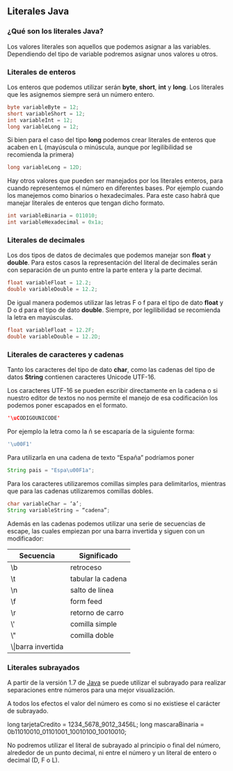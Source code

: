 ## Literales Java

### ¿Qué son los literales Java?

Los valores literales son aquellos que podemos asignar a las variables. Dependiendo del tipo de variable podremos asignar unos valores u otros.

### Literales de enteros

Los enteros que podemos utilizar serán **byte**, **short**, **int** y **long**. Los literales que les asignemos siempre será un número entero.

~~~java
byte variableByte = 12;
short variableShort = 12;
int variableInt = 12;
long variableLong = 12;
~~~

Si bien para el caso del tipo **long** podemos crear literales de enteros que acaben en L (mayúscula o minúscula, aunque por legilibilidad se recomienda la primera)

~~~java
long variableLong = 12D;
~~~

Hay otros valores que pueden ser manejados por los literales enteros, para cuando representemos el número en diferentes bases. Por ejemplo cuando los manejemos como binarios o hexadecimales. Para este caso habrá que manejar literales de enteros que tengan dicho formato.

~~~java
int variableBinaria = 011010;
int variableHexadecimal = 0x1a;
~~~

### Literales de decimales

Los dos tipos de datos de decimales que podemos manejar son **float** y **double**. Para estos casos la representación del literal de decimales serán con separación de un punto entre la parte entera y la parte decimal.

~~~java
float variableFloat = 12.2;
double variableDouble = 12.2;
~~~

De igual manera podemos utilizar las letras F o f para el tipo de dato **float** y D o d para el tipo de dato **double**. Siempre, por legilibilidad se recomienda la letra en mayúsculas.

~~~java
float variableFloat = 12.2F;
double variableDouble = 12.2D;
~~~

### Literales de caracteres y cadenas

Tanto los caracteres del tipo de dato **char**, como las cadenas del tipo de datos **String** contienen caracteres Unicode UTF-16.

Los caracteres UTF-16 se pueden escribir directamente en la cadena o si nuestro editor de textos no nos permite el manejo de esa codificación los podemos poner escapados en el formato.

~~~java
'\uCODIGOUNICODE'
~~~

Por ejemplo la letra como la ñ se escaparía de la siguiente forma:

~~~java
'\u00F1'
~~~

Para utilizarla en una cadena de texto “España” podríamos poner

~~~java
String pais = "Espa\u00F1a";
~~~

Para los caracteres utilizaremos comillas simples para delimitarlos, mientras que para las cadenas utilizaremos comillas dobles.

~~~java
char variableChar = ‘a’;
String variableString = “cadena”;
~~~

Además en las cadenas podemos utilizar una serie de secuencias de escape, las cuales empiezan por una barra invertida y siguen con un modificador:

|Secuencia|Significado|
|--|--|
|\b|retroceso|
|\t|tabular la cadena|
|\n|salto de línea|
|\f|form feed|
|\r|retorno de carro|
|\\'|comilla simple|
|\\"|comilla doble|
|\\\\|barra invertida|


### Literales subrayados

A partir de la versión 1.7 de [Java][1] se puede utilizar el subrayado para realizar separaciones entre números para una mejor visualización.

A todos los efectos el valor del número es como si no existiese el carácter de subrayado.

long tarjetaCredito = 1234_5678_9012_3456L;
long mascaraBinaria = 0b11010010_01101001_10010100_10010010;

No podremos utilizar el literal de subrayado al principio o final del número, alrededor de un punto decimal, ni entre el número y un literal de entero o decimal (D, F o L).

[1]: http://www.manualweb.net/tutorial-java/

